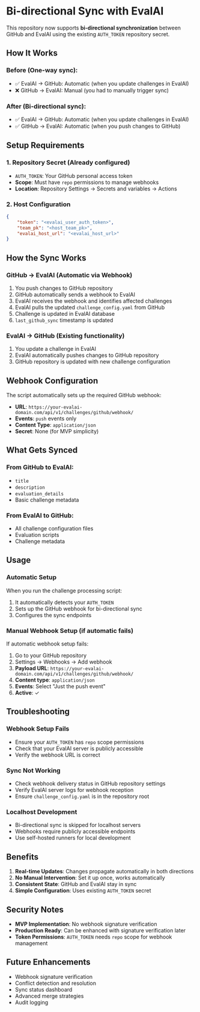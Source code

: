 # Bi-directional Sync with EvalAI

This repository now supports **bi-directional synchronization** between GitHub and EvalAI using the existing `AUTH_TOKEN` repository secret.

## How It Works

### **Before (One-way sync):**
- ✅ EvalAI → GitHub: Automatic (when you update challenges in EvalAI)
- ❌ GitHub → EvalAI: Manual (you had to manually trigger sync)

### **After (Bi-directional sync):**
- ✅ EvalAI → GitHub: Automatic (when you update challenges in EvalAI)
- ✅ GitHub → EvalAI: Automatic (when you push changes to GitHub)

## Setup Requirements

### **1. Repository Secret (Already configured)**
- `AUTH_TOKEN`: Your GitHub personal access token
- **Scope**: Must have `repo` permissions to manage webhooks
- **Location**: Repository Settings → Secrets and variables → Actions

### **2. Host Configuration**
```json
{
    "token": "<evalai_user_auth_token>",
    "team_pk": "<host_team_pk>",
    "evalai_host_url": "<evalai_host_url>"
}
```

## How the Sync Works

### **GitHub → EvalAI (Automatic via Webhook)**
1. You push changes to GitHub repository
2. GitHub automatically sends a webhook to EvalAI
3. EvalAI receives the webhook and identifies affected challenges
4. EvalAI pulls the updated `challenge_config.yaml` from GitHub
5. Challenge is updated in EvalAI database
6. `last_github_sync` timestamp is updated

### **EvalAI → GitHub (Existing functionality)**
1. You update a challenge in EvalAI
2. EvalAI automatically pushes changes to GitHub repository
3. GitHub repository is updated with new challenge configuration

## Webhook Configuration

The script automatically sets up the required GitHub webhook:

- **URL**: `https://your-evalai-domain.com/api/v1/challenges/github/webhook/`
- **Events**: `push` events only
- **Content Type**: `application/json`
- **Secret**: None (for MVP simplicity)

## What Gets Synced

### **From GitHub to EvalAI:**
- `title`
- `description`
- `evaluation_details`
- Basic challenge metadata

### **From EvalAI to GitHub:**
- All challenge configuration files
- Evaluation scripts
- Challenge metadata

## Usage

### **Automatic Setup**
When you run the challenge processing script:
1. It automatically detects your `AUTH_TOKEN`
2. Sets up the GitHub webhook for bi-directional sync
3. Configures the sync endpoints

### **Manual Webhook Setup (if automatic fails)**
If automatic webhook setup fails:
1. Go to your GitHub repository
2. Settings → Webhooks → Add webhook
3. **Payload URL**: `https://your-evalai-domain.com/api/v1/challenges/github/webhook/`
4. **Content type**: `application/json`
5. **Events**: Select "Just the push event"
6. **Active**: ✓

## Troubleshooting

### **Webhook Setup Fails**
- Ensure your `AUTH_TOKEN` has `repo` scope permissions
- Check that your EvalAI server is publicly accessible
- Verify the webhook URL is correct

### **Sync Not Working**
- Check webhook delivery status in GitHub repository settings
- Verify EvalAI server logs for webhook reception
- Ensure `challenge_config.yaml` is in the repository root

### **Localhost Development**
- Bi-directional sync is skipped for localhost servers
- Webhooks require publicly accessible endpoints
- Use self-hosted runners for local development

## Benefits

1. **Real-time Updates**: Changes propagate automatically in both directions
2. **No Manual Intervention**: Set it up once, works automatically
3. **Consistent State**: GitHub and EvalAI stay in sync
4. **Simple Configuration**: Uses existing `AUTH_TOKEN` secret

## Security Notes

- **MVP Implementation**: No webhook signature verification
- **Production Ready**: Can be enhanced with signature verification later
- **Token Permissions**: `AUTH_TOKEN` needs `repo` scope for webhook management

## Future Enhancements

- Webhook signature verification
- Conflict detection and resolution
- Sync status dashboard
- Advanced merge strategies
- Audit logging
